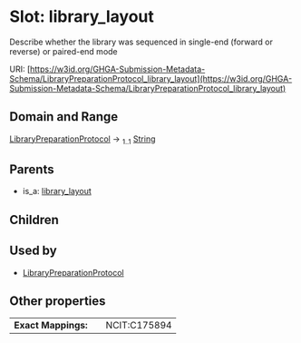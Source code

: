 
# Slot: library_layout


Describe whether the library was sequenced in single-end (forward or reverse) or paired-end mode

URI: [https://w3id.org/GHGA-Submission-Metadata-Schema/LibraryPreparationProtocol_library_layout](https://w3id.org/GHGA-Submission-Metadata-Schema/LibraryPreparationProtocol_library_layout)


## Domain and Range

[LibraryPreparationProtocol](LibraryPreparationProtocol.md) &#8594;  <sub>1..1</sub> [String](types/String.md)

## Parents

 *  is_a: [library_layout](library_layout.md)

## Children


## Used by

 * [LibraryPreparationProtocol](LibraryPreparationProtocol.md)

## Other properties

|  |  |  |
| --- | --- | --- |
| **Exact Mappings:** | | NCIT:C175894 |


